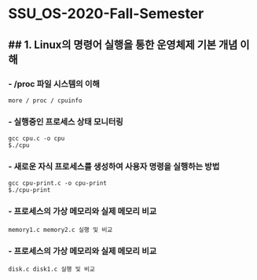# SSU_OS-2020-Fall-Semester

<p align="center">
<h2>## 1. Linux의 명령어 실행을 통한 운영체제 기본 개념 이해</h2>
</p>

### - /proc 파일 시스템의 이해

```
more / proc / cpuinfo
```

### - 실행중인 프로세스 상태 모니터링

```
gcc cpu.c -o cpu
$./cpu
```

### - 새로운 자식 프로세스를 생성하여 사용자 명령을 실행하는 방법

```
gcc cpu-print.c -o cpu-print
$./cpu-print
```

### - 프로세스의 가상 메모리와 실제 메모리 비교

```
memory1.c memory2.c 실행 및 비교
```

### - 프로세스의 가상 메모리와 실제 메모리 비교

```
disk.c disk1.c 실행 및 비교
```

